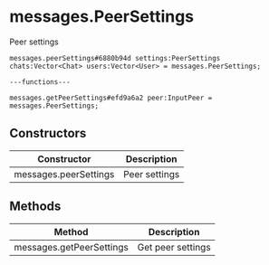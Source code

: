 # messages.PeerSettings
Peer settings

```
messages.peerSettings#6880b94d settings:PeerSettings chats:Vector<Chat> users:Vector<User> = messages.PeerSettings;

---functions---

messages.getPeerSettings#efd9a6a2 peer:InputPeer = messages.PeerSettings;
```

## Constructors
| Constructor | Description |
| ---- | ----------- |
| messages.peerSettings | Peer settings |


## Methods
| Method | Description |
| ---- | ----------- |
| messages.getPeerSettings | Get peer settings |


